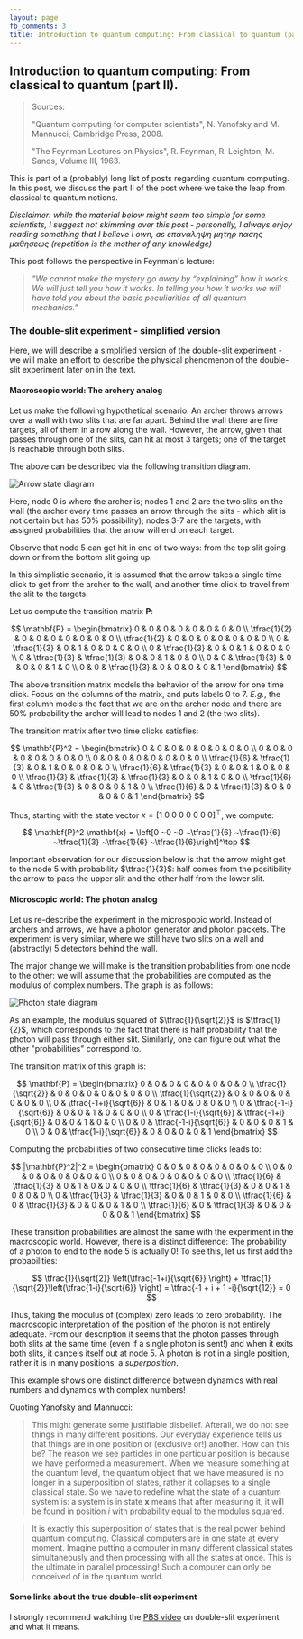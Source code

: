 ```yaml
---
layout: page
fb_comments: 3
title: Introduction to quantum computing: From classical to quantum (part II).
---
```



## **Introduction to quantum computing: From classical to quantum (part II).**

> Sources: 
> 
> "Quantum computing for computer scientists", N. Yanofsky and M. Mannucci, Cambridge Press, 2008.
> 
> "The Feynman Lectures on Physics", R. Feynman, R. Leighton, M. Sands, Volume III, 1963.


This is part of a (probably) long list of posts regarding quantum computing. In this post, we discuss the part II of the post where we take the leap from classical to quantum notions. 

*Disclaimer: while the material below might seem too simple for some scientists, I suggest not skimming over this post - personally, I always enjoy reading something that I believe I own, as επαναληψη μητηρ πασης μαθησεως (repetition is the mother of any knowledge)*

This post follows the perspective in Feynman's lecture:
> *"We cannot make the mystery go away by “explaining” how it works. We will just tell you how it works. In telling you how it works we will have told you about the basic peculiarities of all quantum mechanics."*

### **The double-slit experiment - simplified version**

Here, we will describe a simplified version of the double-slit experiment - we will make an effort to describe the physical phenomenon of the double-slit experiment later on in the text.

#### **Macroscopic world: The archery analog**

Let us make the following hypothetical scenario. 
An archer throws arrows over a wall with two slits that are far apart.
Behind the wall there are five targets, all of them in a row along the wall. 
However, the arrow, given that passes through one of the slits, can hit at most 3 targets; one of the target is reachable through both slits.

The above can be described via the following transition diagram.

![Arrow state diagram](/notes/quant_3b/MarkovChain1.png)

Here, node 0 is where the archer is; nodes 1 and 2 are the two slits on the wall (the archer every time passes an arrow through the slits - which slit is not certain but has 50% possibility); nodes 3-7 are the targets, with assigned probabilities that the arrow will end on each target.

Observe that node 5 can get hit in one of two ways: from the top slit going down or from the bottom slit going up. 

In this simplistic scenario, it is assumed that the arrow takes a single time click to get from the archer to the wall, and another time click to travel from the slit to the targets.

Let us compute the transition matrix $\mathbf{P}$:

$$
\mathbf{P} = 
\begin{bmatrix}
0 & 0 & 0 & 0 & 0 & 0 & 0 & 0 \\
\tfrac{1}{2} & 0 & 0 & 0 & 0 & 0 & 0 & 0 \\
\tfrac{1}{2} & 0 & 0 & 0 & 0 & 0 & 0 & 0 \\
0 & \tfrac{1}{3} & 0 & 1 & 0 & 0 & 0 & 0 \\
0 & \tfrac{1}{3} & 0 & 0 & 1 & 0 & 0 & 0 \\
0 & \tfrac{1}{3} & \tfrac{1}{3} & 0 & 0 & 1 & 0 & 0 \\
0 & 0 & \tfrac{1}{3} & 0 & 0 & 0 & 1 & 0 \\
0 & 0 & \tfrac{1}{3} & 0 & 0 & 0 & 0 & 1
\end{bmatrix}
$$

The above transition matrix models the behavior of the arrow for one time click. Focus on the columns of the matrix, and puts labels 0 to 7. *E.g.*, the first column models the fact that we are on the archer node and there are 50% probability the archer will lead to nodes 1 and 2 (the two slits).

The transition matrix after two time clicks satisfies:

$$
\mathbf{P}^2 = 
\begin{bmatrix}
0 & 0 & 0 & 0 & 0 & 0 & 0 & 0 \\
0 & 0 & 0 & 0 & 0 & 0 & 0 & 0 \\
0 & 0 & 0 & 0 & 0 & 0 & 0 & 0 \\
\tfrac{1}{6} & \tfrac{1}{3} & 0 & 1 & 0 & 0 & 0 & 0 \\
\tfrac{1}{6} & \tfrac{1}{3} & 0 & 0 & 1 & 0 & 0 & 0 \\
\tfrac{1}{3} & \tfrac{1}{3} & \tfrac{1}{3} & 0 & 0 & 1 & 0 & 0 \\
\tfrac{1}{6} & 0 & \tfrac{1}{3} & 0 & 0 & 0 & 1 & 0 \\
\tfrac{1}{6} & 0 & \tfrac{1}{3} & 0 & 0 & 0 & 0 & 1
\end{bmatrix}
$$

Thus, starting with the state vector $x = \left[1 ~0 ~0 ~0 ~0 ~0 ~0 ~0\right]^\top$, we compute:

$$
\mathbf{P}^2 \mathbf{x} = \left[0 ~0 ~0 ~\tfrac{1}{6} ~\tfrac{1}{6} ~\tfrac{1}{3} ~\tfrac{1}{6} ~\tfrac{1}{6}\right]^\top
$$

Important observation for our discussion below is that the arrow might get to the node 5 with probability $\tfrac{1}{3}$: half comes from the positibility the arrow to pass the upper slit and the other half from the lower slit.


#### **Microscopic world: The photon analog**

Let us re-describe the experiment in the microspopic world. Instead of archers and arrows, we have a photon generator and photon packets. The experiment is very similar, where we still have two slits on a wall and (abstractly) 5 detectors behind the wall.

The major change we will make is the transition probabilities from one node to the other: we will assume that the probabilities are computed as the modulus of complex numbers. The graph is as follows:

![Photon state diagram](/notes/quant_3b/MarkovChain2.png)

As an example, the modulus squared of $\tfrac{1}{\sqrt{2}}$ is $\tfrac{1}{2}$, which corresponds to the fact that there is half probability that the photon will pass through either slit. Similarly, one can figure out what the other "probabilities" correspond to.

The transition matrix of this graph is:

$$
\mathbf{P} = 
\begin{bmatrix}
0 & 0 & 0 & 0 & 0 & 0 & 0 & 0 \\
\tfrac{1}{\sqrt{2}} & 0 & 0 & 0 & 0 & 0 & 0 & 0 \\
\tfrac{1}{\sqrt{2}} & 0 & 0 & 0 & 0 & 0 & 0 & 0 \\
0 & \tfrac{-1+i}{\sqrt{6}} & 0 & 1 & 0 & 0 & 0 & 0 \\
0 & \tfrac{-1-i}{\sqrt{6}} & 0 & 0 & 1 & 0 & 0 & 0 \\
0 & \tfrac{1-i}{\sqrt{6}} & \tfrac{-1+i}{\sqrt{6}} & 0 & 0 & 1 & 0 & 0 \\
0 & 0 & \tfrac{-1-i}{\sqrt{6}} & 0 & 0 & 0 & 1 & 0 \\
0 & 0 & \tfrac{1-i}{\sqrt{6}} & 0 & 0 & 0 & 0 & 1
\end{bmatrix}
$$

Computing the probabilities of two consecutive time clicks leads to:

$$
|\mathbf{P}^2|^2 = 
\begin{bmatrix}
0 & 0 & 0 & 0 & 0 & 0 & 0 & 0 \\
0 & 0 & 0 & 0 & 0 & 0 & 0 & 0 \\
0 & 0 & 0 & 0 & 0 & 0 & 0 & 0 \\
\tfrac{1}{6} & \tfrac{1}{3} & 0 & 1 & 0 & 0 & 0 & 0 \\
\tfrac{1}{6} & \tfrac{1}{3} & 0 & 0 & 1 & 0 & 0 & 0 \\
0 & \tfrac{1}{3} & \tfrac{1}{3} & 0 & 0 & 1 & 0 & 0 \\
\tfrac{1}{6} & 0 & \tfrac{1}{3} & 0 & 0 & 0 & 1 & 0 \\
\tfrac{1}{6} & 0 & \tfrac{1}{3} & 0 & 0 & 0 & 0 & 1
\end{bmatrix}
$$

These transition probabilities are almost the same with the experiment in the macroscopic world. 
However, there is a distinct difference: The probability of a photon to end to the node 5 is actually 0! To see this, let us first add the probabilities:

$$
\tfrac{1}{\sqrt{2}} \left(\tfrac{-1+i}{\sqrt{6}} \right) + \tfrac{1}{\sqrt{2}}\left(\tfrac{1-i}{\sqrt{6}}  \right) = \tfrac{-1 + i + 1 -i}{\sqrt{12}} = 0
$$

Thus, taking the modulus of (complex) zero leads to zero probability. The macroscopic interpretation of the position of the photon is not entirely adequate. From our description it seems that the photon passes through both slits at the same time (even if a single photon is sent!) and when it exits both slits, it cancels itself out at node 5. A photon is not in a single position, rather it is in many positions, a *superposition*.

This example shows one distinct difference between dynamics with real numbers and dynamics with complex numbers!

Quoting Yanofsky and Mannucci:
>This might generate some justifiable disbelief. Afterall, we do not see things in many different positions. Our everyday experience tells us that things are in one position or (exclusive or!) another. How can this be? The reason we see particles in one particular position is because we have performed a measurement. When we measure something at the quantum level, the quantum object that we have measured is no longer in a superposition of states, rather it collapses to a single classical state. So we have to redefine what the state of a quantum system is: a system is in state $\mathbf{x}$ means that after measuring it, it will be found in position $i$ with probability equal to the modulus squared.

>It is exactly this superposition of states that is the real power behind quantum computing. Classical computers are in one state at every moment. Imagine putting a computer in many different classical states simultaneously and then processing with all the states at once. This is the ultimate in parallel processing! Such a computer can only be conceived of in the quantum world.

#### **Some links about the true double-slit experiment**

I strongly recommend watching the [PBS video](https://www.youtube.com/watch?v=p-MNSLsjjdo) on double-slit experiment and what it means.